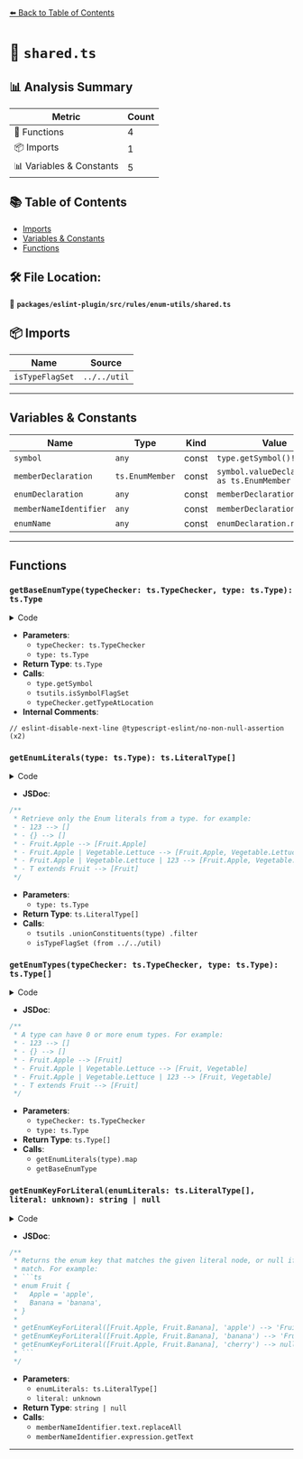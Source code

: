 [⬅️ Back to Table of Contents](../../../../../index.md)

# 📄 `shared.ts`

## 📊 Analysis Summary

| Metric | Count |
|--------|-------|
| 🔧 Functions | 4 |
| 📦 Imports | 1 |
| 📊 Variables & Constants | 5 |

## 📚 Table of Contents

- [Imports](#imports)
- [Variables & Constants](#variables-constants)
- [Functions](#functions)

## 🛠️ File Location:
📂 **`packages/eslint-plugin/src/rules/enum-utils/shared.ts`**

## 📦 Imports

| Name | Source |
|------|--------|
| `isTypeFlagSet` | `../../util` |


---

## Variables & Constants

| Name | Type | Kind | Value | Exported |
|------|------|------|-------|----------|
| `symbol` | `any` | const | `type.getSymbol()!` | ✗ |
| `memberDeclaration` | `ts.EnumMember` | const | `symbol.valueDeclaration as ts.EnumMember` | ✗ |
| `enumDeclaration` | `any` | const | `memberDeclaration.parent` | ✗ |
| `memberNameIdentifier` | `any` | const | `memberDeclaration.name` | ✗ |
| `enumName` | `any` | const | `enumDeclaration.name.text` | ✗ |


---

## Functions

### `getBaseEnumType(typeChecker: ts.TypeChecker, type: ts.Type): ts.Type`

<details><summary>Code</summary>

```ts
function getBaseEnumType(typeChecker: ts.TypeChecker, type: ts.Type): ts.Type {
  // eslint-disable-next-line @typescript-eslint/no-non-null-assertion
  const symbol = type.getSymbol()!;
  if (!tsutils.isSymbolFlagSet(symbol, ts.SymbolFlags.EnumMember)) {
    return type;
  }

  return typeChecker.getTypeAtLocation(
    (symbol.valueDeclaration as ts.EnumMember).parent,
  );
}
```
</details>

- **Parameters**:
  - `typeChecker: ts.TypeChecker`
  - `type: ts.Type`
- **Return Type**: `ts.Type`
- **Calls**:
  - `type.getSymbol`
  - `tsutils.isSymbolFlagSet`
  - `typeChecker.getTypeAtLocation`
- **Internal Comments**:
```
// eslint-disable-next-line @typescript-eslint/no-non-null-assertion (x2)
```

### `getEnumLiterals(type: ts.Type): ts.LiteralType[]`

<details><summary>Code</summary>

```ts
export function getEnumLiterals(type: ts.Type): ts.LiteralType[] {
  return tsutils
    .unionConstituents(type)
    .filter((subType): subType is ts.LiteralType =>
      isTypeFlagSet(subType, ts.TypeFlags.EnumLiteral),
    );
}
```
</details>

- **JSDoc**:
```ts
/**
 * Retrieve only the Enum literals from a type. for example:
 * - 123 --> []
 * - {} --> []
 * - Fruit.Apple --> [Fruit.Apple]
 * - Fruit.Apple | Vegetable.Lettuce --> [Fruit.Apple, Vegetable.Lettuce]
 * - Fruit.Apple | Vegetable.Lettuce | 123 --> [Fruit.Apple, Vegetable.Lettuce]
 * - T extends Fruit --> [Fruit]
 */
```

- **Parameters**:
  - `type: ts.Type`
- **Return Type**: `ts.LiteralType[]`
- **Calls**:
  - `tsutils
    .unionConstituents(type)
    .filter`
  - `isTypeFlagSet (from ../../util)`
### `getEnumTypes(typeChecker: ts.TypeChecker, type: ts.Type): ts.Type[]`

<details><summary>Code</summary>

```ts
export function getEnumTypes(
  typeChecker: ts.TypeChecker,
  type: ts.Type,
): ts.Type[] {
  return getEnumLiterals(type).map(type => getBaseEnumType(typeChecker, type));
}
```
</details>

- **JSDoc**:
```ts
/**
 * A type can have 0 or more enum types. For example:
 * - 123 --> []
 * - {} --> []
 * - Fruit.Apple --> [Fruit]
 * - Fruit.Apple | Vegetable.Lettuce --> [Fruit, Vegetable]
 * - Fruit.Apple | Vegetable.Lettuce | 123 --> [Fruit, Vegetable]
 * - T extends Fruit --> [Fruit]
 */
```

- **Parameters**:
  - `typeChecker: ts.TypeChecker`
  - `type: ts.Type`
- **Return Type**: `ts.Type[]`
- **Calls**:
  - `getEnumLiterals(type).map`
  - `getBaseEnumType`
### `getEnumKeyForLiteral(enumLiterals: ts.LiteralType[], literal: unknown): string | null`

<details><summary>Code</summary>

```ts
export function getEnumKeyForLiteral(
  enumLiterals: ts.LiteralType[],
  literal: unknown,
): string | null {
  for (const enumLiteral of enumLiterals) {
    if (enumLiteral.value === literal) {
      const { symbol } = enumLiteral;

      const memberDeclaration = symbol.valueDeclaration as ts.EnumMember;
      const enumDeclaration = memberDeclaration.parent;

      const memberNameIdentifier = memberDeclaration.name;
      const enumName = enumDeclaration.name.text;

      switch (memberNameIdentifier.kind) {
        case ts.SyntaxKind.Identifier:
          return `${enumName}.${memberNameIdentifier.text}`;

        case ts.SyntaxKind.StringLiteral: {
          const memberName = memberNameIdentifier.text.replaceAll("'", "\\'");

          return `${enumName}['${memberName}']`;
        }

        case ts.SyntaxKind.ComputedPropertyName:
          return `${enumName}[${memberNameIdentifier.expression.getText()}]`;

        default:
          break;
      }
    }
  }

  return null;
}
```
</details>

- **JSDoc**:
```ts
/**
 * Returns the enum key that matches the given literal node, or null if none
 * match. For example:
 * ```ts
 * enum Fruit {
 *   Apple = 'apple',
 *   Banana = 'banana',
 * }
 *
 * getEnumKeyForLiteral([Fruit.Apple, Fruit.Banana], 'apple') --> 'Fruit.Apple'
 * getEnumKeyForLiteral([Fruit.Apple, Fruit.Banana], 'banana') --> 'Fruit.Banana'
 * getEnumKeyForLiteral([Fruit.Apple, Fruit.Banana], 'cherry') --> null
 * ```
 */
```

- **Parameters**:
  - `enumLiterals: ts.LiteralType[]`
  - `literal: unknown`
- **Return Type**: `string | null`
- **Calls**:
  - `memberNameIdentifier.text.replaceAll`
  - `memberNameIdentifier.expression.getText`

---